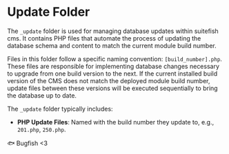 # Update Folder

The `_update` folder is used for managing database updates within suitefish cms. It contains PHP files that automate the process of updating the database schema and content to match the current module build number. 

Files in this folder follow a specific naming convention: `[build_number].php`. These files are responsible for implementing database changes necessary to upgrade from one build version to the next. If the current installed build version of the CMS does not match the deployed module build number, update files between these versions will be executed sequentially to bring the database up to date.

The `_update` folder typically includes:
- **PHP Update Files**: Named with the build number they update to, e.g., `201.php`, `250.php`.

🐟 Bugfish <3